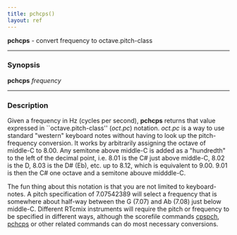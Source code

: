 ```yaml
---
title: pchcps()
layout: ref
---
```


**pchcps** - convert frequency to octave.pitch-class

-----

### Synopsis

**pchcps** *frequency*

-----

### Description

Given a frequency in Hz (cycles per second), **pchcps** returns that
value expressed in \`\`octave.pitch-class'' (*oct.pc*) notation.
*oct.pc* is a way to use standard "western" keyboard notes without
having to look up the pitch-frequency conversion. It works by
arbitrarily assigning the octave of middle-C to 8.00. Any semitone above
middle-C is added as a "hundredth" to the left of the decimal point,
i.e. 8.01 is the C\# just above middle-C, 8.02 is the D, 8.03 is the D\#
(Eb), etc. up to 8.12, which is equivalent to 9.00. 9.01 is then the C\#
one octave and a semitone abouve midddle-C.

The fun thing about this notation is that you are not limited to
keyboard-notes. A pitch specification of 7.07542389 will select a
frequency that is somewhere about half-way between the G (7.07) and Ab
(7.08) just below middle-C. Different RTcmix instruments will require
the pitch or frequency to be specified in different ways, although the
scorefile commands [cpspch](../scorefile/cpspch.html),
[pchcps](../scorefile/pchcps.html) or other related commands can do most
necessary conversions.
